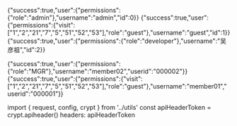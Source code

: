 {"success":true,"user":{"permissions":{"role":"admin"},"username":"admin","id":0}}
{"success":true,"user":{"permissions":{"visit":["1","2","21","7","5","51","52","53"],"role":"guest"},"username":"guest","id":1}}
{"success":true,"user":{"permissions":{"role":"developer"},"username":"吴彦祖","id":2}}

{"success":true,"user":{"permissions":{"role":"MGR"},"username":"member02","userid":"000002"}}
{"success":true,"user":{"permissions":{"visit":["1","2","21","7","5","51","52","53"],"role":"guest"},"username":"member01","userid":"000001"}}


import { request, config, crypt } from '../utils'
const apiHeaderToken = crypt.apiheader()
headers: apiHeaderToken
